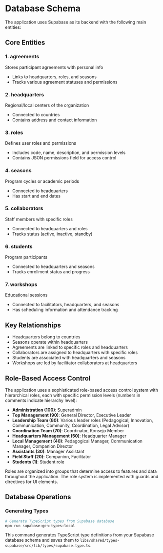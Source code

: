 # Database Schema

The application uses Supabase as its backend with the following main entities:

## Core Entities

### 1. agreements

Stores participant agreements with personal info

- Links to headquarters, roles, and seasons
- Tracks various agreement statuses and permissions

### 2. headquarters

Regional/local centers of the organization

- Connected to countries
- Contains address and contact information

### 3. roles

Defines user roles and permissions

- Includes code, name, description, and permission levels
- Contains JSON permissions field for access control

### 4. seasons

Program cycles or academic periods

- Connected to headquarters
- Has start and end dates

### 5. collaborators

Staff members with specific roles

- Connected to headquarters and roles
- Tracks status (active, inactive, standby)

### 6. students

Program participants

- Connected to headquarters and seasons
- Tracks enrollment status and progress

### 7. workshops

Educational sessions

- Connected to facilitators, headquarters, and seasons
- Has scheduling information and attendance tracking

## Key Relationships

- Headquarters belong to countries
- Seasons operate within headquarters
- Agreements are linked to specific roles and headquarters
- Collaborators are assigned to headquarters with specific roles
- Students are associated with headquarters and seasons
- Workshops are led by facilitator collaborators at headquarters

## Role-Based Access Control

The application uses a sophisticated role-based access control system with hierarchical roles, each with specific permission levels (numbers in comments indicate hierarchy level):

- **Administration (100)**: Superadmin
- **Top Management (90)**: General Director, Executive Leader
- **Leadership Team (80)**: Various leader roles (Pedagogical, Innovation, Communication, Community, Coordination, Legal Advisor)
- **Coordination Team (70)**: Coordinator, Konsejo Member
- **Headquarters Management (50)**: Headquarter Manager
- **Local Management (40)**: Pedagogical Manager, Communication Manager, Companion Director
- **Assistants (30)**: Manager Assistant
- **Field Staff (20)**: Companion, Facilitator
- **Students (1)**: Student role

Roles are organized into groups that determine access to features and data throughout the application. The role system is implemented with guards and directives for UI elements.

## Database Operations

### Generating Types

```bash
# Generate TypeScript types from Supabase database
npm run supabase:gen:types:local
```

This command generates TypeScript type definitions from your Supabase database schema and saves them to `libs/shared/types-supabase/src/lib/types/supabase.type.ts`.
